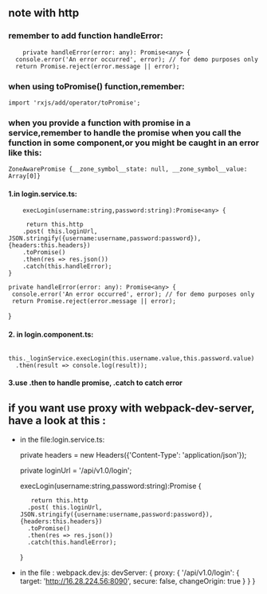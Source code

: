 ## note with http

### remember to add function handleError:

	    private handleError(error: any): Promise<any> {
	  console.error('An error occurred', error); // for demo purposes only
	  return Promise.reject(error.message || error);

### when using toPromise() function,remember:

	import 'rxjs/add/operator/toPromise';

### when you provide a function with promise in a  service,remember to handle the promise when you call the function in some component,or you might be caught in an error like this:
	ZoneAwarePromise {__zone_symbol__state: null, __zone_symbol__value: Array[0]}

#### 1.in login.service.ts:
	    execLogin(username:string,password:string):Promise<any> {

         return this.http
        .post( this.loginUrl, JSON.stringify({username:username,password:password}), {headers:this.headers})
        .toPromise()
        .then(res => res.json())
        .catch(this.handleError);
    }

    private handleError(error: any): Promise<any> {
     console.error('An error occurred', error); // for demo purposes only
     return Promise.reject(error.message || error);
}

#### 2. in login.component.ts:
	
      this._loginService.execLogin(this.username.value,this.password.value)
      .then(result => console.log(result));

#### 3.use .then to handle promise, .catch to catch error

## if you want use proxy with webpack-dev-server, have a look at this :

* in the file:login.service.ts:

    private headers = new Headers({'Content-Type': 'application/json'});

    private loginUrl = '/api/v1.0/login';

    execLogin(username:string,password:string):Promise<any> {

         return this.http
        .post( this.loginUrl, JSON.stringify({username:username,password:password}), {headers:this.headers})
        .toPromise()
        .then(res => res.json())
        .catch(this.handleError);
    }

* in the file : 	webpack.dev.js:
	    devServer: {
      proxy: {
      '/api/v1.0/login': {
        target: 'http://16.28.224.56:8090',
        secure: false,
        changeOrigin: true
      }
    }
    }
	




